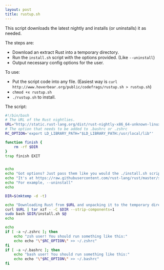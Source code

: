 ```yaml
---
layout: post
title: rustup.sh
---
```


This script downloads the latest nightly and installs (or uninstalls) it as needed.

The steps are:

* Download an extract Rust into a temporary directory.
* Run the `install.sh` script with the options provided. (Like `--uninstall`)
* Output necessary config options for the user.

To use:

* Put the script code into any file. (Easiest way is `curl http://www.hoverbear.org/public/codefrags/rustup.sh > rustup.sh`)
* `chmod +x rustup.sh`
* `./rustup.sh` to install.

The script:

```bash
#!/bin/bash
# The URL of the Rust nightlies.
URL="http://static.rust-lang.org/dist/rust-nightly-x86_64-unknown-linux-gnu.tar.gz"
# The option that needs to be added to .bashrc or .zshrc
RC_OPTION='export LD_LIBRARY_PATH="$LD_LIBRARY_PATH:/usr/local/lib"'

function finish {
	rm -rf $DIR
}
trap finish EXIT


echo
echo "Got options? Just pass them like you would the ./install.sh script."
echo "It's at https://raw.githubusercontent.com/rust-lang/rust/master/src/etc/install.sh"
echo "For example, --uninstall"
echo

DIR=$(mktemp -d -t)

echo "Downloading Rust from $URL and unpacking it to the temporary directory."
curl $URL | tar xzf - -C $DIR --strip-components=1
sudo bash $DIR/install.sh $@
echo

echo
if [ -a ~/.zshrc ]; then
	echo "zsh user! You should run something like this:"
	echo echo "\"$RC_OPTION\" >> ~/.zshrc"
fi
if [ -a ~/.bashrc ]; then
	echo "bash user! You should run something like this:"
	echo echo "\"$RC_OPTION\" >> ~/.bashrc"
fi
```
